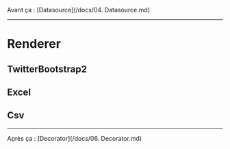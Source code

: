 Avant ça : [Datasource](/docs/04. Datasource.md)

---

# Renderer

## TwitterBootstrap2

## Excel

## Csv

---
Après ça : [Decorator](/docs/06. Decorator.md)